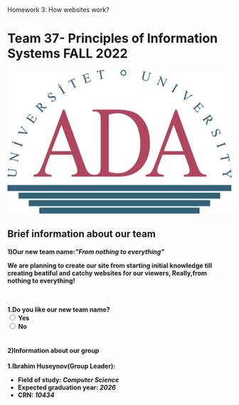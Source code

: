 <!DOCTYPE html>
<!-- 
    SITE 1101 Principles of Information Systems Fall 2022 
    (c)2022 by Name Surname 
    Submitted in partial fulfillment of the requirements of the course.
-->
<html>
    <head>
    Homework 3: How websites work?    
    </head>
    <body>
      

<h1 text-align:center>Team 37- Principles of Information Systems FALL 2022</h1>
        <img text-align:center width="650/" lenght="400/" src="https://github.com/ADA-SITE-SITE1101-2022-Fall/website-team-37/raw/main/media/ada_logo_color.png"/>
        <h2 text-align:center> Brief information about our team</h2>
        <h4 text-align:center>1)Our new team name:<em>"From nothing to everything"</em></3>
        <p>  We are planning to create our site from starting initial knowledge till creating beatiful and catchy websites for our viewers, <b> Really,from nothing to everything!<b></p>
        <br>
        <br>
        <section class="choice">
        <span>1.Do you like our new team name?</span>
        <br>
        <input type="radio" id="yes" name="choices" value="yes">
        <label for="yes">Yes</label>
            <br>
        <input id="no" name="choices" value="no" type="radio">
        <label for="no">No</label>
        </section>
        <br>
        <h4>2)Information about our group</h3>
<p text-align:center>1.Ibrahim Huseynov<strong>(Group Leader):</strong></p>
        <ul>
            <li text-align:center>Field of study: <em> Computer Science</em></li>
            <li text-align:center>Expected graduation year: <em> 2026</em></li>
            <li text-align:center>CRN:<em> 10434</em></li>
        </ul>
</body>
</html>
